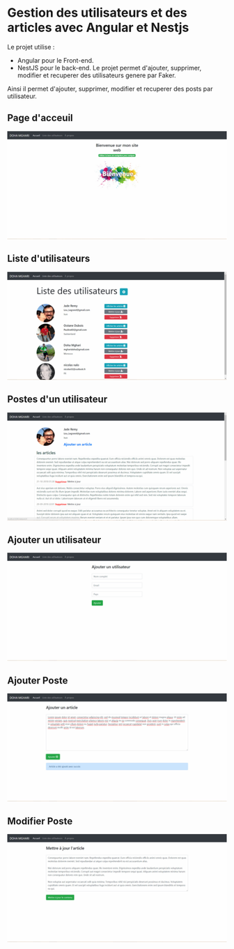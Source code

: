 # Gestion des utilisateurs et des articles avec Angular et Nestjs

Le projet utilise :
* Angular pour le Front-end.
* NestJS pour le back-end.
Le projet permet d'ajouter, supprimer, modifier et recuperer des utilisateurs genere par Faker.

Ainsi il permet d'ajouter, supprimer, modifier et recuperer des posts par utilisateur.

## Page d'acceuil
![alt text](https://github.com/DohaMghari/angular_nestjs_Mghari/blob/master/captures/welcome_page.jpg)

## Liste d'utilisateurs

![alt text](https://github.com/DohaMghari/angular_nestjs_Mghari/blob/master/captures/liste_des_utilisateurs.jpg)

## Postes d'un utilisateur

![alt text](https://github.com/DohaMghari/angular_nestjs_Mghari/blob/master/captures/liste_des_articles.jpg)

## Ajouter un utilisateur

![alt text](https://github.com/DohaMghari/angular_nestjs_Mghari/blob/master/captures/Ajouter_un_utilisateur.jpg)

## Ajouter Poste

![alt text](https://github.com/DohaMghari/angular_nestjs_Mghari/blob/master/captures/ajouter_un_article.jpg)

## Modifier Poste

![alt text](https://github.com/DohaMghari/angular_nestjs_Mghari/blob/master/captures/update_article.jpg)

